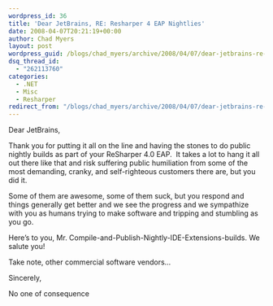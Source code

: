 ```yaml
---
wordpress_id: 36
title: 'Dear JetBrains, RE: Resharper 4 EAP Nightlies'
date: 2008-04-07T20:21:19+00:00
author: Chad Myers
layout: post
wordpress_guid: /blogs/chad_myers/archive/2008/04/07/dear-jetbrains-re-resharper-4-eap-nightlies.aspx
dsq_thread_id:
  - "262113760"
categories:
  - .NET
  - Misc
  - Resharper
redirect_from: "/blogs/chad_myers/archive/2008/04/07/dear-jetbrains-re-resharper-4-eap-nightlies.aspx/"
---
```

Dear JetBrains,

Thank you for putting it all on the line and having the stones to do public nightly builds as part of your ReSharper 4.0 EAP.&nbsp; It takes a lot to hang it all out there like that and risk suffering public humiliation from some of the most demanding, cranky, and self-righteous customers there are, but you did it. 

Some of them are awesome, some of them suck, but you respond and things generally get better and we see the progress and we sympathize with you as humans trying to make software and tripping and stumbling as you go.

Here&#8217;s to you, Mr. Compile-and-Publish-Nightly-IDE-Extensions-builds. We salute you!

Take note, other commercial software vendors&#8230;

Sincerely,

No one of consequence